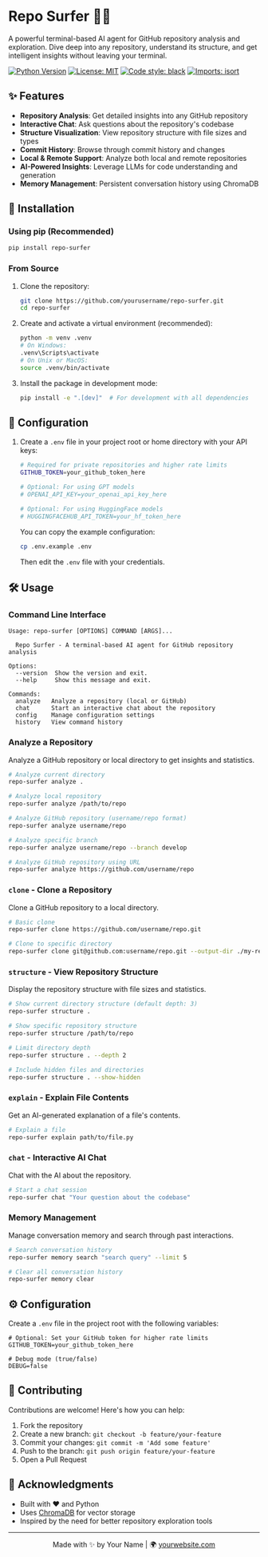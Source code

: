 # Repo Surfer 🏄‍♂️

A powerful terminal-based AI agent for GitHub repository analysis and exploration. Dive deep into any repository, understand its structure, and get intelligent insights without leaving your terminal.

[![Python Version](https://img.shields.io/badge/python-3.8%2B-blue)](https://www.python.org/)
[![License: MIT](https://img.shields.io/badge/License-MIT-yellow.svg)](https://opensource.org/licenses/MIT)
[![Code style: black](https://img.shields.io/badge/code%20style-black-000000.svg)](https://github.com/psf/black)
[![Imports: isort](https://img.shields.io/badge/%20imports-isort-%231674b1?style=flat&labelColor=ef8336)](https://pycqa.github.io/isort/)

## ✨ Features

- **Repository Analysis**: Get detailed insights into any GitHub repository
- **Interactive Chat**: Ask questions about the repository's codebase
- **Structure Visualization**: View repository structure with file sizes and types
- **Commit History**: Browse through commit history and changes
- **Local & Remote Support**: Analyze both local and remote repositories
- **AI-Powered Insights**: Leverage LLMs for code understanding and generation
- **Memory Management**: Persistent conversation history using ChromaDB

## 🚀 Installation

### Using pip (Recommended)

```bash
pip install repo-surfer
```

### From Source

1. Clone the repository:
   ```bash
   git clone https://github.com/yourusername/repo-surfer.git
   cd repo-surfer
   ```

2. Create and activate a virtual environment (recommended):
   ```bash
   python -m venv .venv
   # On Windows:
   .venv\Scripts\activate
   # On Unix or MacOS:
   source .venv/bin/activate
   ```

3. Install the package in development mode:
   ```bash
   pip install -e ".[dev]"  # For development with all dependencies
   ```

## 🔧 Configuration

1. Create a `.env` file in your project root or home directory with your API keys:
   ```bash
   # Required for private repositories and higher rate limits
   GITHUB_TOKEN=your_github_token_here
   
   # Optional: For using GPT models
   # OPENAI_API_KEY=your_openai_api_key_here
   
   # Optional: For using HuggingFace models
   # HUGGINGFACEHUB_API_TOKEN=your_hf_token_here
   ```

   You can copy the example configuration:
   ```bash
   cp .env.example .env
   ```
   Then edit the `.env` file with your credentials.

## 🛠️ Usage

### Command Line Interface

```
Usage: repo-surfer [OPTIONS] COMMAND [ARGS]...

  Repo Surfer - A terminal-based AI agent for GitHub repository analysis

Options:
  --version  Show the version and exit.
  --help     Show this message and exit.

Commands:
  analyze   Analyze a repository (local or GitHub)
  chat      Start an interactive chat about the repository
  config    Manage configuration settings
  history   View command history
```

### Analyze a Repository

Analyze a GitHub repository or local directory to get insights and statistics.

```bash
# Analyze current directory
repo-surfer analyze .

# Analyze local repository
repo-surfer analyze /path/to/repo

# Analyze GitHub repository (username/repo format)
repo-surfer analyze username/repo

# Analyze specific branch
repo-surfer analyze username/repo --branch develop

# Analyze GitHub repository using URL
repo-surfer analyze https://github.com/username/repo
```

### `clone` - Clone a Repository
Clone a GitHub repository to a local directory.

```bash
# Basic clone
repo-surfer clone https://github.com/username/repo.git

# Clone to specific directory
repo-surfer clone git@github.com:username/repo.git --output-dir ./my-repo
```

### `structure` - View Repository Structure
Display the repository structure with file sizes and statistics.

```bash
# Show current directory structure (default depth: 3)
repo-surfer structure .

# Show specific repository structure
repo-surfer structure /path/to/repo

# Limit directory depth
repo-surfer structure . --depth 2

# Include hidden files and directories
repo-surfer structure . --show-hidden
```

### `explain` - Explain File Contents
Get an AI-generated explanation of a file's contents.

```bash
# Explain a file
repo-surfer explain path/to/file.py
```

### `chat` - Interactive AI Chat
Chat with the AI about the repository.

```bash
# Start a chat session
repo-surfer chat "Your question about the codebase"
```

### Memory Management
Manage conversation memory and search through past interactions.

```bash
# Search conversation history
repo-surfer memory search "search query" --limit 5

# Clear all conversation history
repo-surfer memory clear
```

## ⚙️ Configuration

Create a `.env` file in the project root with the following variables:

```env
# Optional: Set your GitHub token for higher rate limits
GITHUB_TOKEN=your_github_token_here

# Debug mode (true/false)
DEBUG=false
```

## 🤝 Contributing

Contributions are welcome! Here's how you can help:

1. Fork the repository
2. Create a new branch: `git checkout -b feature/your-feature`
3. Commit your changes: `git commit -m 'Add some feature'`
4. Push to the branch: `git push origin feature/your-feature`
5. Open a Pull Request


## 🙏 Acknowledgments

- Built with ❤️ and Python
- Uses [ChromaDB](https://www.trychroma.com/) for vector storage
- Inspired by the need for better repository exploration tools

---

<p align="center">
  Made with ✨ by Your Name | 🌍 <a href="https://yourwebsite.com">yourwebsite.com</a>
</p>
